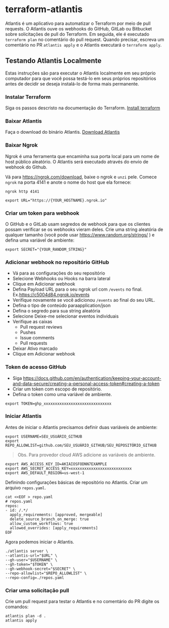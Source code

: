 # terraform-atlantis

Atlantis é um aplicativo para automatizar o Terraform por meio de pull requests. O Atlantis ouve os webhooks do GitHub, GitLab ou Bitbucket sobre solicitações de pull do Terraform. Em seguida, ele é executado `terraform plan` no comentário do pull request.
Quando precisar, escreva um comentário no PR `atlantis apply` e o Atlantis executará o `terraform apply`.

## Testando Atlantis Localmente

Estas instruções são para executar o Atlantis localmente em seu próprio computador para que você possa testá-lo em seus próprios repositórios antes de decidir se deseja instalá-lo de forma mais permanente.

### Instalar Terraform

Siga os passos descristo na documentação do Terraform. 
[Install terraform](https://www.terraform.io/downloads.html)

### Baixar Atlantis

Faça o download do binário Atlantis.
[Download Atlantis](https://github.com/runatlantis/atlantis/releases)

### Baixar Ngrok

Ngrok é uma ferramenta que encaminha sua porta local para um nome de host público aleatório. O Atlantis será executado através do envio de webhook do Github. 

Vá para https://ngrok.com/download, baixe o ngrok e `unzi` pele.
Comece `ngrok` na porta 4141 e anote o nome do host que ela fornece:

```shell
ngrok http 4141
```

```shell
export URL="https://{YOUR_HOSTNAME}.ngrok.io"
```

### Criar um token para webhook

O GitHub e o GitLab usam segredos de webhook para que os clientes possam verificar se os webhooks vieram deles.
Crie uma string aleatória de qualquer tamanho (você pode usar https://www.random.org/strings/ ) e defina uma variável de ambiente:

```shell
export SECRET="{YOUR_RANDOM_STRING}"
```

### Adicionar webhook no repositório GitHub

- Vá para as configurações do seu repositório
- Selecione Webhooks ou Hooks na barra lateral
- Clique em Adicionar webhook
- Defina Payload URL para o seu ngrok url com `/events` no final. Ex.https://c5004d84.ngrok.io/events
- Verifique novamente se você adicionou `/events` ao final do seu URL.
- Defina o tipo de conteúdo paraapplication/json
- Defina o segredo para sua string aleatória
- Selecione Deixe-me selecionar eventos individuais
- Verifique as caixas
    - Pull request reviews
    - Pushes
    - Issue comments
    - Pull requests
- Deixar Ativo marcado
- Clique em Adicionar webhook

### Token de acesso GitHub

- Siga https://docs.github.com/en/authentication/keeping-your-account-and-data-secure/creating-a-personal-access-token#creating-a-token
- Criar um token com escopo de repositório.
- Defina o token como uma variável de ambiente.

```shell
export TOKEN=ghp_xxxxxxxxxxxxxxxxxxxxxxxxxxxxxx
```

### Iniciar Atlantis
Antes de iniciar o Atlantis precisamos definir duas variáveis de ambiente:

```shell
export USERNAME=SEU_USUÁRIO_GITHUB
export REPO_ALLOWLIST=github.com/SEU_USUÁRIO_GITHUB/SEU_REPOSITÓRIO_GITHUB
```
> Obs. Para provedor cloud AWS adicione as variáveis de ambiente.
```shell
export AWS_ACCESS_KEY_ID=AKIAIOSFODNN7EXAMPLE
export AWS_SECRET_ACCESS_KEY=xxxxxxxxxxxxxxxxxxxxxxxxxxx
export AWS_DEFAULT_REGION=us-west-1
```

Definindo configurações básicas de repositório no Atlantis. Criar um arquivo `repos.yaml`.

```shell
cat <<EOF > repo.yaml
# repos.yaml
repos:
- id: /.*/
  apply_requirements: [approved, mergeable]
  delete_source_branch_on_merge: true
  allow_custom_workflows: true
  allowed_overrides: [apply_requirements]
EOF
```

Agora podemos iniciar o Atlantis.


```shell
./atlantis server \
--atlantis-url="$URL" \
--gh-user="$USERNAME" \
--gh-token="$TOKEN" \
--gh-webhook-secret="$SECRET" \
--repo-allowlist="$REPO_ALLOWLIST" \
--repo-config=./repos.yaml
```

### Criar uma solicitação pull

Crie um pull request para testar o Atlantis e no comentário do PR digite os comandos:

```shell
atlantis plan -d .
atlantis apply
```
